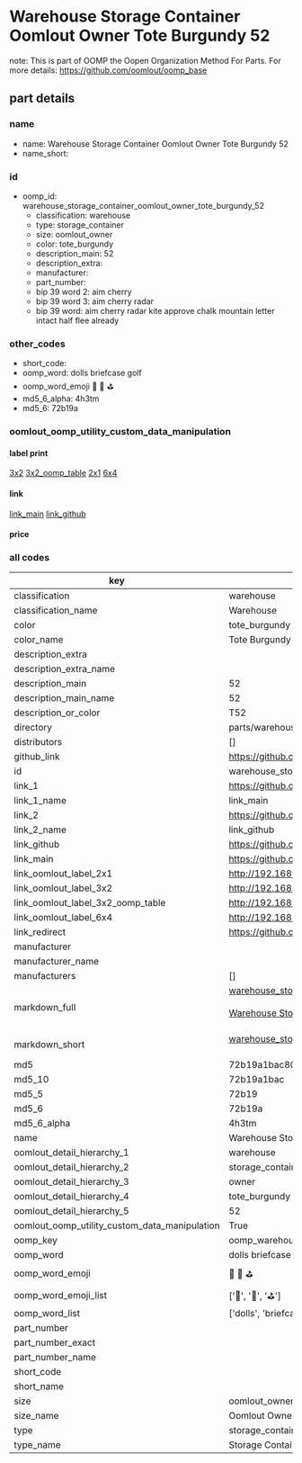 # Warehouse Storage Container Oomlout Owner Tote Burgundy 52  

note: This is part of OOMP the Oopen Organization Method For Parts. For more details: https://github.com/oomlout/oomp_base

##  part details
  







### name
* name: Warehouse Storage Container Oomlout Owner Tote Burgundy 52
* name_short: 
### id
* oomp_id: warehouse_storage_container_oomlout_owner_tote_burgundy_52
  * classification: warehouse
  * type: storage_container
  * size: oomlout_owner
  * color: tote_burgundy
  * description_main: 52
  * description_extra: 
  * manufacturer: 
  * part_number: 
  * bip 39 word 2: aim cherry
  * bip 39 word 3: aim cherry radar
  * bip 39 word: aim cherry radar kite approve chalk mountain letter intact half flee already

### other_codes
* short_code: 
* oomp_word: dolls briefcase golf
* oomp_word_emoji :dolls: :briefcase: :golf:
* md5_6_alpha: 4h3tm
* md5_6: 72b19a






### oomlout_oomp_utility_custom_data_manipulation
#### label print
[3x2](http://192.168.1.245:1112/?label=oomp%204h3tm)
[3x2_oomp_table](http://192.168.1.108:1112/?label=oomp%204h3tm)
[2x1](http://192.168.1.242:1112/?label=oomp%204h3tm)
[6x4](http://192.168.1.55:1112/?label=oomp%204h3tm)    

#### link

[link_main](https://github.com/oomlout/oomlout_oomp_version_1_messy/tree/main/parts/warehouse_storage_container_oomlout_owner_tote_burgundy_52) [link_github](https://github.com/oomlout/oomlout_oomp_version_1_messy/tree/main/parts/warehouse_storage_container_oomlout_owner_tote_burgundy_52)                             

#### price







### all codes 
| key | value |  
| --- | --- |  
| classification | warehouse |  
| classification_name | Warehouse |  
| color | tote_burgundy |  
| color_name | Tote Burgundy |  
| description_extra |  |  
| description_extra_name |  |  
| description_main | 52 |  
| description_main_name | 52 |  
| description_or_color | T52 |  
| directory | parts/warehouse_storage_container_oomlout_owner_tote_burgundy_52 |  
| distributors | [] |  
| github_link | https://github.com/oomlout/oomlout_oomp_part_src/tree/main/parts/warehouse_storage_container_oomlout_owner_tote_burgundy_52 |  
| id | warehouse_storage_container_oomlout_owner_tote_burgundy_52 |  
| link_1 | https://github.com/oomlout/oomlout_oomp_version_1_messy/tree/main/parts/warehouse_storage_container_oomlout_owner_tote_burgundy_52 |  
| link_1_name | link_main |  
| link_2 | https://github.com/oomlout/oomlout_oomp_version_1_messy/tree/main/parts/warehouse_storage_container_oomlout_owner_tote_burgundy_52 |  
| link_2_name | link_github |  
| link_github | https://github.com/oomlout/oomlout_oomp_version_1_messy/tree/main/parts/warehouse_storage_container_oomlout_owner_tote_burgundy_52 |  
| link_main | https://github.com/oomlout/oomlout_oomp_version_1_messy/tree/main/parts/warehouse_storage_container_oomlout_owner_tote_burgundy_52 |  
| link_oomlout_label_2x1 | http://192.168.1.242:1112/?label=oomp%204h3tm |  
| link_oomlout_label_3x2 | http://192.168.1.245:1112/?label=oomp%204h3tm |  
| link_oomlout_label_3x2_oomp_table | http://192.168.1.108:1112/?label=oomp%204h3tm |  
| link_oomlout_label_6x4 | http://192.168.1.55:1112/?label=oomp%204h3tm |  
| link_redirect | https://github.com/oomlout/oomlout_oomp_version_1_messy/tree/main/parts/warehouse_storage_container_oomlout_owner_tote_burgundy_52 |  
| manufacturer |  |  
| manufacturer_name |  |  
| manufacturers | [] |  
| markdown_full | [warehouse_storage_container_oomlout_owner_tote_burgundy_52](none)<br>[](none)<br>[Warehouse Storage Container Oomlout Owner Tote Burgundy 52](none)<br><br> |  
| markdown_short | [warehouse_storage_container_oomlout_owner_tote_burgundy_52](none)<br><br> |  
| md5 | 72b19a1bac809210978567b36149d82a |  
| md5_10 | 72b19a1bac |  
| md5_5 | 72b19 |  
| md5_6 | 72b19a |  
| md5_6_alpha | 4h3tm |  
| name | Warehouse Storage Container Oomlout Owner Tote Burgundy 52 |  
| oomlout_detail_hierarchy_1 | warehouse |  
| oomlout_detail_hierarchy_2 | storage_container |  
| oomlout_detail_hierarchy_3 | owner |  
| oomlout_detail_hierarchy_4 | tote_burgundy |  
| oomlout_detail_hierarchy_5 | 52 |  
| oomlout_oomp_utility_custom_data_manipulation | True |  
| oomp_key | oomp_warehouse_storage_container_oomlout_owner_tote_burgundy_52 |  
| oomp_word | dolls briefcase golf |  
| oomp_word_emoji | :dolls: :briefcase: :golf: |  
| oomp_word_emoji_list | [':dolls:', ':briefcase:', ':golf:'] |  
| oomp_word_list | ['dolls', 'briefcase', 'golf'] |  
| part_number |  |  
| part_number_exact |  |  
| part_number_name |  |  
| short_code |  |  
| short_name |  |  
| size | oomlout_owner |  
| size_name | Oomlout Owner |  
| type | storage_container |  
| type_name | Storage Container |  

